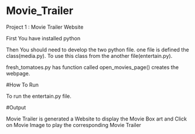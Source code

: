 # Movie_Trailer
Project 1 : Movie Trailer Website

First You have installed python

Then You should need to develop the two python file. one file is defined the class(media.py). To use this class from the another file(entertain.py).

fresh_tomatoes.py has function called open_movies_page() creates the webpage.

#How To Run

To run the entertain.py file.

#Output

Movie Trailer is generated a Website to display the Movie Box art and Click on Movie Image to play the corresponding Movie Trailer

